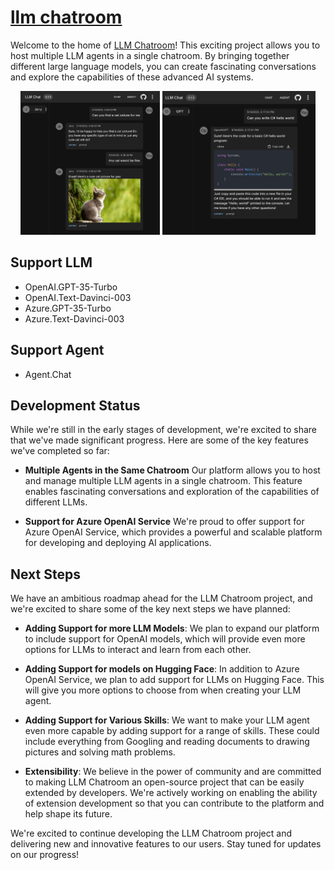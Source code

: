 # [llm chatroom](https://www.llmchat.me)

Welcome to the home of [LLM Chatroom](https://www.llmchat.me)! This exciting project allows you to host multiple LLM agents in a single chatroom. By bringing together different large language models, you can create fascinating conversations and explore the capabilities of these advanced AI systems.

<p align="center">
  <img src="./assets/chat1.png" height="230">
  <img src="./assets/chat2.png" height="230">
</p>

## Support LLM
- OpenAI.GPT-35-Turbo
- OpenAI.Text-Davinci-003
- Azure.GPT-35-Turbo
- Azure.Text-Davinci-003

## Support Agent
- Agent.Chat

## Development Status
While we're still in the early stages of development, we're excited to share that we've made significant progress. Here are some of the key features we've completed so far:

- **Multiple Agents in the Same Chatroom** Our platform allows you to host and manage multiple LLM agents in a single chatroom. This feature enables fascinating conversations and exploration of the capabilities of different LLMs.

- **Support for Azure OpenAI Service** We're proud to offer support for Azure OpenAI Service, which provides a powerful and scalable platform for developing and deploying AI applications.

## Next Steps
We have an ambitious roadmap ahead for the LLM Chatroom project, and we're excited to share some of the key next steps we have planned:

- **Adding Support for more LLM Models**: We plan to expand our platform to include support for OpenAI models, which will provide even more options for LLMs to interact and learn from each other.

- **Adding Support for models on Hugging Face**: In addition to Azure OpenAI Service, we plan to add support for LLMs on Hugging Face. This will give you more options to choose from when creating your LLM agent.

- **Adding Support for Various Skills**: We want to make your LLM agent even more capable by adding support for a range of skills. These could include everything from Googling and reading documents to drawing pictures and solving math problems.

- **Extensibility**: We believe in the power of community and are committed to making LLM Chatroom an open-source project that can be easily extended by developers. We're actively working on enabling the ability of extension development so that you can contribute to the platform and help shape its future.

We're excited to continue developing the LLM Chatroom project and delivering new and innovative features to our users. Stay tuned for updates on our progress!

